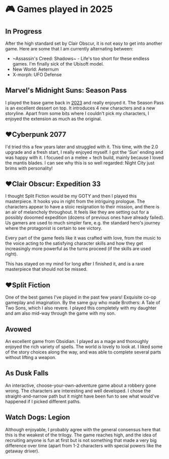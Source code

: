 # 🎮 Games played in 2025

## In Progress

After the high standard set by Clair Obscur, it is not easy to get into another
game. Here are some that I am currently alternating between:

- ~Assassin's Creed: Shadows~ - Life's too short for these endless games. I'm finally
  sick of the Ubisoft model.
- New World: Aeternum
- X-morph: UFO Defense

## Marvel's Midnight Suns: Season Pass

I played the base game back in [2023](https://www.arunsr.in/games/2023/#marvels-midnight-suns) 
and really enjoyed it. The Season Pass is an excellent dessert on top. It introduces
4 new characters and a new storyline. Apart from some bits where I couldn't pick
my characters, I enjoyed the extension as much as the original.

## ❤️Cyberpunk 2077

I'd tried this a few years later and struggled with it. This time, with the 2.0
upgrade and a fresh start, I really enjoyed myself. I got the 'Sun' ending and
was happy with it. I focused on a melee + tech build, mainly because I loved the
mantis blades. I can see why this is so well regarded: Night City just brims 
with personality!

## ❤️Clair Obscur: Expedition 33

I thought Split Fiction would be my GOTY and then I played this masterpiece. It
hooks you in right from the intriguing prologue. The characters appear to have
a stoic resignation to their mission, and there is an air of melancholy
throughout. It feels like they are setting out for a possibly dooomed
expedition (dozens of previous ones have already failed). Us gamers are used to
much simpler fare, e.g. the standard hero's journey where the protagonist is
certain to see victory.

Every part of the game feels like it was crafted with love, from the music to
the voice acting to the satisfying character skills and how they get
increasingly more powerful as the turns proceed (if the skills are used right).

This has stayed on my mind for long after I finished it, and is a rare
masterpiece that should not be missed.

## ❤️Split Fiction

One of the best games I've played in the past few years! Exquisite co-op
gameplay and imagination. By the same guy who made Brothers: A Tale of Two
Sons, which I also revere. I played this completely with my daughter and am
also mid-way through the game with my son.

## Avowed

An excellent game from Obsidian. I played as a mage and thoroughly enjoyed the
rich variety of spells. The world is lovely to look at. I liked some of the story
choices along the way, and was able to complete several parts without lifting a
weapon.

## As Dusk Falls

An interactive, choose-your-own-adventure game about a robbery gone wrong. The
characters are interesting and well developed. I chose the straight-and-narrow
path but it might have been fun to see what would've happened if I picked
different paths.

## Watch Dogs: Legion

Although enjoyable, I probably agree with the general consensus here that this
is the weakest of the trilogy. The game reaches high, and the idea of
recruiting anyone is fun at first but is not something that made a very big
difference over time (apart from 1-2 characters with special powers like the
getaway driver).

